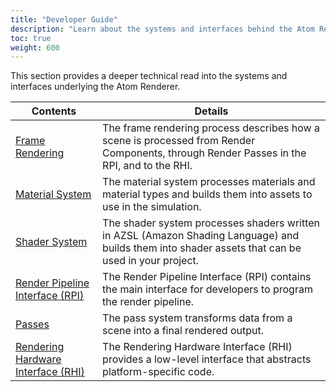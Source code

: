 ```yaml
---
title: "Developer Guide"
description: "Learn about the systems and interfaces behind the Atom Renderer"
toc: true
weight: 600
---
```


This section provides a deeper technical read into the systems and interfaces underlying the Atom Renderer. 

| Contents                        | Details |
|--------------------------------------|---------|
| [Frame Rendering](frame-rendering/) | The frame rendering process describes how a scene is processed from Render Components, through Render Passes in the RPI, and to the RHI. |
| [Material System](materials/) | The material system processes materials and material types and builds them into assets to use in the simulation. |
| [Shader System](shaders/) | The shader system processes shaders written in AZSL (Amazon Shading Language) and builds them into shader assets that can be used in your project. |
| [Render Pipeline Interface (RPI)](rpi/) | The Render Pipeline Interface (RPI) contains the main interface for developers to program the render pipeline. |
| [Passes](passes/) | The pass system transforms data from a scene into a final rendered output. |
| [Rendering Hardware Interface (RHI)](rhi/) | The Rendering Hardware Interface (RHI) provides a low-level interface that abstracts platform-specific code. |

